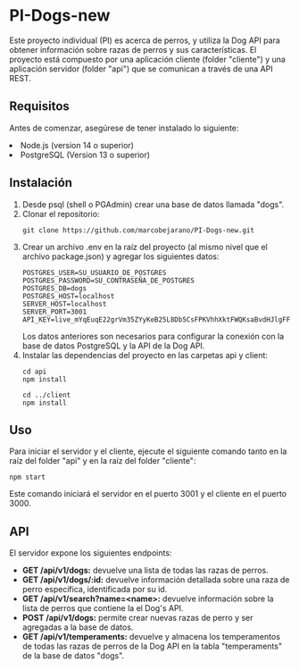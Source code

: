 # PI-Dogs-new

Este proyecto individual (PI) es acerca de perros, y utiliza la Dog API para obtener información sobre razas de perros y sus características. El proyecto está compuesto por una aplicación cliente (folder "cliente") y una aplicación servidor (folder "api") que se comunican a través de una API REST.

## Requisitos
Antes de comenzar, asegúrese de tener instalado lo siguiente:
<li>Node.js (version 14 o superior)</li>
<li>PostgreSQL (Version 13 o superior)</li>

## Instalación
<ol>
    <li>Desde psql (shell o PGAdmin) crear una base de datos llamada "dogs".</li>
	<li>
		Clonar el repositorio:
<pre><code>git clone https://github.com/marcobejarano/PI-Dogs-new.git</code></pre>
    </li>
    <li>
		Crear un archivo .env en la raíz del proyecto (al mismo nivel que el archivo package.json) y agregar los siguientes datos:
<pre><code>POSTGRES_USER=SU_USUARIO_DE_POSTGRES
POSTGRES_PASSWORD=SU_CONTRASEÑA_DE_POSTGRES
POSTGRES_DB=dogs
POSTGRES_HOST=localhost
SERVER_HOST=localhost
SERVER_PORT=3001
API_KEY=live_mYqEuqE22grVm35ZYyKeB25L8Db5CsFPKVhhXktFWQKsaBvdHJlgFFmWtqrpSugq
</code></pre>
		Los datos anteriores son necesarios para configurar la conexión con la base de datos PostgreSQL y la API de la Dog API.
    </li>
	<li>
		Instalar las dependencias del proyecto en las carpetas api y client:
<pre><code>cd api
npm install
</code></pre>
<pre><code>cd ../client
npm install
</code></pre>
	</li>
</ol>

## Uso
Para iniciar el servidor y el cliente, ejecute el siguiente comando tanto en la raíz del folder "api" y en la raíz del folder "cliente":
<pre><code>npm start</code></pre>
Este comando iniciará el servidor en el puerto 3001 y el cliente en el puerto 3000.

## API
El servidor expone los siguientes endpoints:
<ul>
	<li><b>GET /api/v1/dogs:</b> devuelve una lista de todas las razas de perros.</li>
	<li><b>GET /api/v1/dogs/:id:</b> devuelve información detallada sobre una raza de perro específica, identificada por su id.</li>
	<li><b>GET /api/v1/search?name=&lt;name&gt;:</b> devuelve información sobre la lista de perros que contiene la el Dog's API.</li>
	<li><b>POST /api/v1/dogs:</b> permite crear nuevas razas de perro y ser agregadas a la base de datos.</li>
	<li><b>GET /api/v1/temperaments:</b> devuelve y almacena los temperamentos de todas las razas de perros de la Dog API en la tabla "temperaments" de la base de datos "dogs".</li>
</ul>